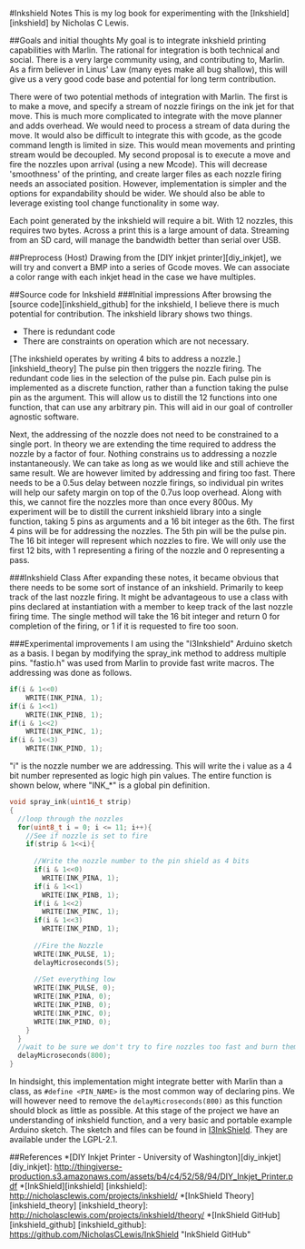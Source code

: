 #Inkshield Notes
This is my log book for experimenting with the [Inkshield][inkshield] by Nicholas C Lewis.

##Goals and initial thoughts
My goal is to integrate inkshield printing capabilities with Marlin. The rational for integration is both technical and social. There is a very large community using, and contributing to, Marlin. As a firm believer in Linus' Law (many eyes make all bug shallow), this will give us a very good code base and potential for long term contribution.

There were of two potential methods of integration with Marlin. The first is to make a move, and specify a stream of nozzle firings on the ink jet for that move. This is much more complicated to integrate with the move planner and adds overhead. We would need to process a stream of data during the move. It would also be difficult to integrate this with gcode, as the gcode command length is limited in size. This would mean movements and printing stream would be decoupled.
My second proposal is to execute a move and fire the nozzles upon arrival (using a new Mcode). This will decrease 'smoothness' of the printing, and create larger files as each nozzle firing needs an associated position. However, implementation is simpler and the options for expandability should be wider. We should also be able to leverage existing tool change functionality in some way.

Each point generated by the inkshield will require a bit. With 12 nozzles, this requires two bytes. Across a print this is a large amount of data. Streaming from an SD card, will manage the bandwidth better than serial over USB.

##Preprocess (Host)
Drawing from the [DIY inkjet printer][diy_inkjet], we will try and convert a BMP into a series of Gcode moves. We can associate a color range with each inkjet head in the case we have multiples.

##Source code for Inkshield
###Initial impressions
After browsing the [source code][inkshield_github] for the inkshield, I believe there is much potential for contribution.
The inkshield library shows two things.
* There is redundant code
* There are constraints on operation which are not necessary.

[The inkshield operates by writing 4 bits to address a nozzle.][inkshield_theory] The pulse pin then triggers the nozzle firing. The redundant code lies in the selection of the pulse pin. Each pulse pin is implemented as a discrete function, rather than a function taking the pulse pin as the argument. This will allow us to distill the 12 functions into one function, that can use any arbitrary pin. This will aid in our goal of controller agnostic software.

Next, the addressing of the nozzle does not need to be constrained to a single port. In theory we are extending the time required to address the nozzle by a factor of four. Nothing constrains us to addressing a nozzle instantaneously. We can take as long as we would like and still achieve the same result. We are however limited by addressing and firing too fast. There needs to be a 0.5us delay between nozzle firings, so individual pin writes will help our safety margin on top of the 0.7us loop overhead. Along with this, we cannot fire the nozzles more than once every 800us. My experiment will be to distill the current inkshield library into a single function, taking 5 pins as arguments and a 16 bit integer as the 6th. 
The first 4 pins will be for addressing the nozzles. The 5th pin will be the pulse pin. The 16 bit integer will represent which nozzles to fire. We will only use the first 12 bits, with 1 representing a firing of the nozzle and 0 representing a pass.

###Inkshield Class
After expanding these notes, it became obvious that there needs to be some sort of instance of an inkshield. Primarily to keep track of the last nozzle firing. It might be advantageous to use a class with pins declared at instantiation with a member to keep track of the last nozzle firing time. The single method will take the 16 bit integer and return 0 for completion of the firing, or 1 if it is requested to fire too soon.

###Experimental improvements
I am using the "I3Inkshield" Arduino sketch as a basis. I began by modifying the spray_ink method to address multiple pins. "fastio.h" was used from Marlin to provide fast write macros. The addressing was done as follows. 
```C
if(i & 1<<0) 
    WRITE(INK_PINA, 1);
if(i & 1<<1)
    WRITE(INK_PINB, 1);
if(i & 1<<2)
    WRITE(INK_PINC, 1);
if(i & 1<<3)
    WRITE(INK_PIND, 1);
```
"i" is the nozzle number we are addressing. This will write the i value as a 4 bit number represented as logic high pin values. The entire function is shown below, where "INK_*" is a global pin definition.
```C
void spray_ink(uint16_t strip)
{
  //loop through the nozzles
  for(uint8_t i = 0; i <= 11; i++){
    //See if nozzle is set to fire
    if(strip & 1<<i){
      
      //Write the nozzle number to the pin shield as 4 bits
      if(i & 1<<0) 
        WRITE(INK_PINA, 1);
      if(i & 1<<1)
        WRITE(INK_PINB, 1);
      if(i & 1<<2)
        WRITE(INK_PINC, 1);
      if(i & 1<<3)
        WRITE(INK_PIND, 1);
        
      //Fire the Nozzle
      WRITE(INK_PULSE, 1); 
      delayMicroseconds(5);
    
      //Set everything low  
      WRITE(INK_PULSE, 0);
      WRITE(INK_PINA, 0);
      WRITE(INK_PINB, 0);
      WRITE(INK_PINC, 0);
      WRITE(INK_PIND, 0);
    }
  }
  //wait to be sure we don't try to fire nozzles too fast and burn them out
  delayMicroseconds(800);
}
```
In hindsight, this implementation might integrate better with Marlin than a class, as ```#define <PIN_NAME>``` is the most common way of declaring pins. We will however need to remove the ```delayMicroseconds(800)``` as this function should block as little as possible. At this stage of the project we have an understanding of inkshield function, and a very basic and portable example Arduino sketch. The sketch and files can be found in [I3InkShield](./I3InkShield). They are available under the LGPL-2.1.

##References
*[DIY Inkjet Printer - University of Washington][diy_inkjet]
[diy_inkjet]: http://thingiverse-production.s3.amazonaws.com/assets/b4/c4/52/58/94/DIY_Inkjet_Printer.pdf 
*[InkShield][inkshield]
[inkshield]: http://nicholasclewis.com/projects/inkshield/
*[InkShield Theory][inkshield_theory]
[inkshield_theory]: http://nicholasclewis.com/projects/inkshield/theory/
*[InkShield GitHub][inkshield_github]
[inkshield_github]: https://github.com/NicholasCLewis/InkShield "InkShield GitHub"
